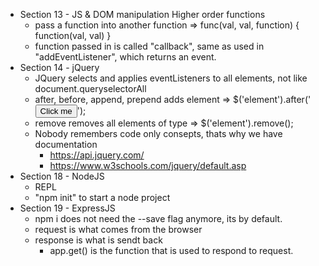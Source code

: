 - Section 13 - JS & DOM manipulation
  Higher order functions 
  - pass a function into another function => func(val, val, function) { function(val, val) }
  - function passed in is called "callback", same as used in "addEventListener", which returns an event.
- Section 14 - jQuery
  - JQuery selects and applies eventListeners to all  elements, not like document.queryselectorAll
  - after, before, append, prepend adds element => $('element').after('<button>Click me</button>');
  - remove removes all elements of type => $('element').remove();
  - Nobody remembers code only consepts, thats why we have documentation
    - https://api.jquery.com/ 
    - https://www.w3schools.com/jquery/default.asp
- Section 18 - NodeJS
  - REPL
  - "npm init" to start a node project
- Section 19 - ExpressJS
  - npm i does not need the --save flag anymore, its by default.
  - request is what comes from the browser
  - response is what is sendt back
    - app.get() is the function that is used to respond to request.